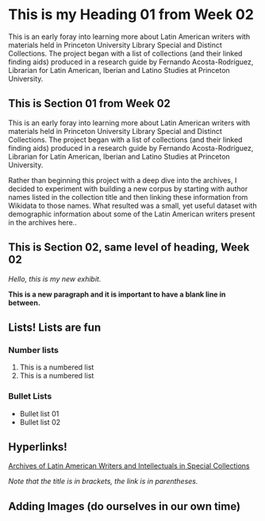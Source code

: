 # This is my Heading 01 from Week 02

This is an early foray into learning more about Latin American writers with materials held in Princeton University Library Special and Distinct Collections. The project began with  a list of collections  (and their linked finding aids) produced in a research guide by Fernando Acosta-Rodríguez, Librarian for Latin American, Iberian and Latino Studies at Princeton University. 

## This is Section 01 from Week 02

This is an early foray into learning more about Latin American writers with materials held in Princeton University Library Special and Distinct Collections. The project began with  a list of collections  (and their linked finding aids) produced in a research guide by Fernando Acosta-Rodríguez, Librarian for Latin American, Iberian and Latino Studies at Princeton University. 

Rather than beginning this project with a deep dive into the archives, I decided to experiment with building a new corpus by starting with author names listed in the collection title and then linking these information from Wikidata to those names. What resulted was a small, yet useful dataset with demographic information about some of the Latin American writers present in the archives here..

## This is Section 02, same level of heading, Week 02

*Hello, this is my new exhibit.*

**This is a new paragraph and it is important to have a blank line in between.**

## Lists! Lists are fun

### Number lists

1. This is a numbered list
2. This is a numbered list

### Bullet Lists

- Bullet list 01
- Bullet list 02

## Hyperlinks!

[Archives of Latin American Writers and Intellectuals in Special Collections](https://libguides.princeton.edu/latinammss)

*Note that the title is in brackets, the link is in parentheses.*

## Adding Images (do ourselves in our own time)
